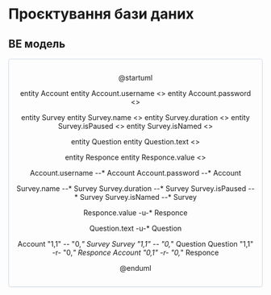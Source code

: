 # Проєктування бази даних

## BE модель

<center style="
    border-radius:4px;
    border: 1px solid #cfd7e6;
    box-shadow: 0 1px 3px 0 rgba(89,105,129,.05), 0 1px 1px 0 rgba(0,0,0,.025);
    padding: 1em;"
>

@startuml

entity Account
entity Account.username <<TEXT>>
entity Account.password <<TEXT>>

entity Survey
entity Survey.name <<TEXT>>
entity Survey.duration <<TEXT>>
entity Survey.isPaused <<BOOLEAN>>
entity Survey.isNamed <<BOOLEAN>>

entity Question
entity Question.text <<TEXT>>

entity Responce
entity Responce.value <<TEXT>>

Account.username --* Account
Account.password --* Account

Survey.name --* Survey
Survey.duration --* Survey
Survey.isPaused --* Survey
Survey.isNamed --* Survey

Responce.value -u-* Responce

Question.text -u-* Question

Account "1,1" -- "0,*" Survey
Survey "1,1" -- "0,*" Question
Question "1,1" -r- "0,*" Responce
Account "0,1" -r- "0,*" Responce

@enduml

</center>



